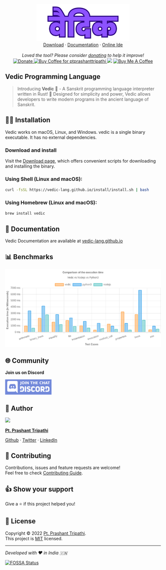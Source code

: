 <p align="center">
    <a href="https://vedic-lang.github.io">
        <img alt="Vedic"src="https://raw.githubusercontent.com/vedic-lang/vedic/main/assets/vedic-lang.png" width="300vw"/>
    </a>
    <br>
    <a href="https://vedic-lang.github.io/download">Download</a> ·
    <a href="https://vedic-lang.github.io/">Documentation</a> ·
    <a href="https://vedic-lang.github.io/vedic-ide">Online Ide</a>
    <br><br>
    <i>Loved the tool? Please consider <a href="https://paypal.me/ptprashanttripathi/10">donating</a> to help it improve!</i>
    <br>
	<a href="https://paypal.me/PtPrashantTripathi">
        <img height='23' src="https://img.shields.io/badge/support-PayPal-blue?logo=PayPal&style=flat-square&label=Donate" alt="Donate"/>
    </a>
	<a href='https://ko-fi.com/ptprashanttripathi' target='_blank'>
        <img height='23' width="100" src='https://cdn.ko-fi.com/cdn/kofi3.png?v=2' alt='Buy Coffee for ptprashanttripathi' />
    </a>
<a href="https://app.fossa.com/projects/git%2Bgithub.com%2Fvedic-lang%2Fvedic?ref=badge_shield" alt="FOSSA Status"><img src="https://app.fossa.com/api/projects/git%2Bgithub.com%2Fvedic-lang%2Fvedic.svg?type=shield"/></a>
	<a href="https://www.buymeacoffee.com/ptprashant09" target="_blank">
        <img src="https://cdn.buymeacoffee.com/buttons/default-orange.png" alt="Buy Me A Coffee" height="23" width="100" style="border-radius:1px" />
    </a>
</p>

## Vedic Programming Language

> Introducing **Vedic** 🎉 - A Sanskrit programming language interpreter written in Rust! 🎉 Designed for simplicity and power, Vedic allows developers to write modern programs in the ancient language of Sanskrit.

## 👨‍💻 Installation

Vedic works on macOS, Linux, and Windows. vedic is a single binary executable. It has no external dependencies.

### Download and install

Visit the [Download page](https://vedic-lang.github.io/download), which offers convenient scripts for downloading and installing the binary.

### Using Shell (Linux and macOS):

```bash
curl -fsSL https://vedic-lang.github.io/install/install.sh | bash
```

### Using Homebrew (Linux and macOS):

```bash
brew install vedic
```

## 📖 Documentation

Vedic Documentation are available at [vedic-lang.github.io](https://vedic-lang.github.io/)

## 📊 Benchmarks

<p align="center"><a href="https://vedic-lang.github.io/benchmarks"><img alt="Vedic" src="https://github.com/vedic-lang/vedic/blob/main/benchmarks/benchmarks.png" width="600vw"></a></p>

## 🌐 Community

**Join us on Discord**

<p><a href="https://discord.gg/sWCHauhNQ2"><img width="150" src="https://raw.githubusercontent.com/vedic-lang/vedic/main/assets/discord-logo.png"/></a></p>

## 👤 Author

<p><a href="https://github.com/ptprashanttripathi"><img width="60" src="https://avatars2.githubusercontent.com/u/26687933?s=200&v=4"/></a></p>

[**Pt. Prashant Tripathi**](https://github.com/ptprashanttripathi)

[Github](https://github.com/ptprashanttripathi) · [Twitter](https://twitter.com/ptprashant09) · [LinkedIn](https://www.linkedin.com/in/ptprashanttripathi/)

## 🤝 Contributing

Contributions, issues and feature requests are welcome!<br />Feel free to check [Contributing Guide](https://github.com/vedic-lang/vedic/blob/main/CONTRIBUTING.md).

## 👍 Show your support

Give a ⭐️ if this project helped you!

## 📝 License

Copyright © 2022 [Pt. Prashant Tripathi](https://github.com/ptprashanttripathi).<br />
This project is [MIT](https://github.com/vedic-lang/vedic/blob/main/LICENSE) licensed.

---

_Developed with ❤️ in India 🇮🇳_


[![FOSSA Status](https://app.fossa.com/api/projects/git%2Bgithub.com%2Fvedic-lang%2Fvedic.svg?type=large)](https://app.fossa.com/projects/git%2Bgithub.com%2Fvedic-lang%2Fvedic?ref=badge_large)
